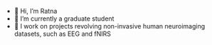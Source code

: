 - 👋 Hi, I’m Ratna
- 👀 I’m currently a graduate student
- 🌱 I work on projects revolving non-invasive human neuroimaging datasets, such as EEG and fNIRS


<!---
xxratna/xxratna is a ✨ special ✨ repository because its `README.md` (this file) appears on your GitHub profile.
You can click the Preview link to take a look at your changes.
--->
